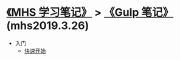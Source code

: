 # [《MHS 学习笔记》] > [《Gulp 笔记》] (mhs2019.3.26)

- 入门
  - [快速开始]
  


##
[《MHS 学习笔记》]: https://mhsnet.github.io/mhsstudynotes/ "《MHS 学习笔记》"
[《Gulp 笔记》]: https://mhsnet.github.io/mhsstudynotes/tools/build/gulp/index.html "《Gulp 笔记》"

[快速开始]: https://mhsnet.github.io/mhsstudynotes/tools/build/gulp/quick-start.html "快速开始"